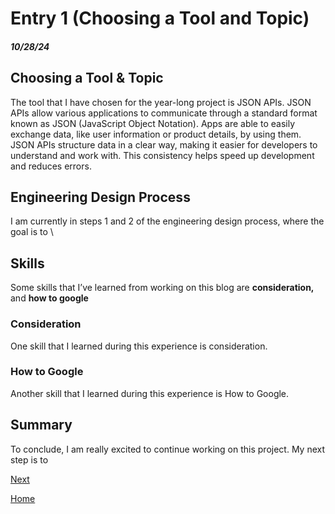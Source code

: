 # Entry 1 (Choosing a Tool and Topic)
##### 10/28/24

## Choosing a Tool & Topic
The tool that I have chosen for the year-long project is JSON APIs. JSON APIs allow various applications to communicate through a standard format known as JSON (JavaScript Object Notation). Apps are able to easily exchange data, like user information or product details, by using them. JSON APIs structure data in a clear way, making it easier for developers to understand and work with. This consistency helps speed up development and reduces errors.

## Engineering Design Process 
I am currently in steps 1 and 2 of the engineering design process, where the goal is to \

## Skills 
Some skills that I’ve learned from working on this blog are **consideration,** and **how to google**
### Consideration
One skill that I learned during this experience is consideration. 

### How to Google 
Another skill that I learned during this experience is How to Google. 

## Summary
To conclude, I am really excited to continue working on this project. My next step is to 


[Next](entry02.md)

[Home](../README.md)

